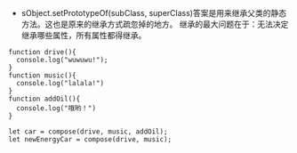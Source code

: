 - sObject.setPrototypeOf(subClass, superClass)答案是用来继承父类的静态方法。这也是原来的继承方式疏忽掉的地方。
继承的最大问题在于：无法决定继承哪些属性，所有属性都得继承。


```
function drive(){
  console.log("wuwuwu!");
}
function music(){
  console.log("lalala!")
}
function addOil(){
  console.log("哦哟！")
}

let car = compose(drive, music, addOil);
let newEnergyCar = compose(drive, music);
```